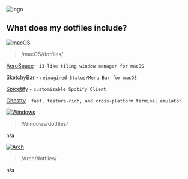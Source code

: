 ![logo](https://i.postimg.cc/vT66CFcW/Screenshot-2025-05-26-at-7-47-42-PM.png)

## What does my dotfiles include?

[![macOS](https://skillicons.dev/icons?i=apple)](https://skillicons.dev)

> /macOS/dotfiles/

[AeroSpace](https://nikitabobko.github.io/AeroSpace/guide) - `i3-like tiling window manager for macOS`

[SketchyBar](https://github.com/FelixKratz/SketchyBar) - `reimagined Status/Menu Bar for macOS`

[Spicetify](https://spicetify.app/) - `customizable Spotify Client`

[Ghostty](https://ghostty.org/) - `fast, feature-rich, and cross-platform terminal emulator`

[![Windows](https://skillicons.dev/icons?i=windows)](https://skillicons.dev)

> /Windows/dotfiles/

n/a

[![Arch](https://skillicons.dev/icons?i=arch)](https://skillicons.dev)

> /Arch/dotfiles/

n/a
